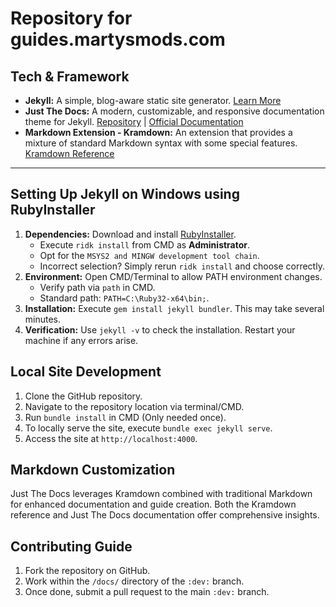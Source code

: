 # Repository for guides.martysmods.com

## Tech & Framework

* **Jekyll:** A simple, blog-aware static site generator. [Learn More](https://jekyllrb.com)
* **Just The Docs:** A modern, customizable, and responsive documentation theme for Jekyll. [Repository](https://github.com/just-the-docs/just-the-docs) | [Official Documentation](https://just-the-docs.com)
* **Markdown Extension - Kramdown:** An extension that provides a mixture of standard Markdown syntax with some special features. [Kramdown Reference](https://kramdown.gettalong.org/quickref.html#extensions)

---

## Setting Up Jekyll on Windows using RubyInstaller

1. **Dependencies:** Download and install [RubyInstaller](https://rubyinstaller.org/downloads/).
    * Execute `ridk install` from CMD as **Administrator**.
    * Opt for the `MSYS2 and MINGW development tool chain`.
    * Incorrect selection? Simply rerun `ridk install` and choose correctly.
2. **Environment:** Open CMD/Terminal to allow PATH environment changes.
    * Verify path via `path` in CMD.
    * Standard path: `PATH=C:\Ruby32-x64\bin;`.
3. **Installation:** Execute `gem install jekyll bundler`. This may take several minutes.
4. **Verification:** Use `jekyll -v` to check the installation. Restart your machine if any errors arise.

## Local Site Development

1. Clone the GitHub repository.
2. Navigate to the repository location via terminal/CMD.
3. Run `bundle install` in CMD (Only needed once).
4. To locally serve the site, execute `bundle exec jekyll serve`.
5. Access the site at `http://localhost:4000`.

## Markdown Customization

Just The Docs leverages Kramdown combined with traditional Markdown for enhanced documentation and guide creation. Both the Kramdown reference and Just The Docs documentation offer comprehensive insights.

## Contributing Guide

1. Fork the repository on GitHub.
2. Work within the `/docs/` directory of the `:dev:` branch.
3. Once done, submit a pull request to the main `:dev:` branch.